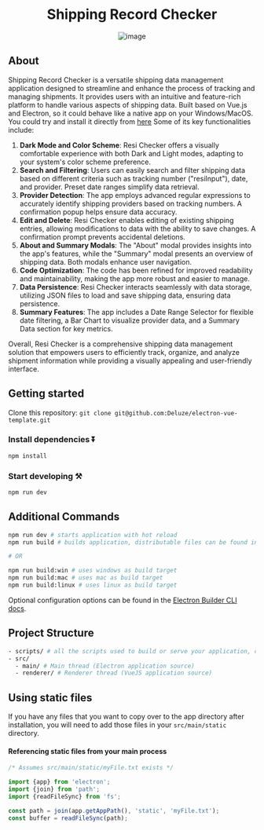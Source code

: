<div align="center"> 

# Shipping Record Checker
![image](https://github.com/alexivaner/Resi-Check/assets/57290644/e9116732-4cdf-45aa-9173-bf2f589621bf)

</div>

## About

Shipping Record Checker is a versatile shipping data management application designed to streamline and enhance the process of tracking and managing shipments. It provides users with an intuitive and feature-rich platform to handle various aspects of shipping data. Built based on Vue.js and Electron, so it could behave like a native app on your Windows/MacOS. You could try and install it directly from [here](https://github.com/alexivaner/Resi-Check/releases/tag/v1.0.1) Some of its key functionalities include:

1. **Dark Mode and Color Scheme**: Resi Checker offers a visually comfortable experience with both Dark and Light modes, adapting to your system's color scheme preference.
2. **Search and Filtering**: Users can easily search and filter shipping data based on different criteria such as tracking number ("resiInput"), date, and provider. Preset date ranges simplify data retrieval.
3. **Provider Detection**: The app employs advanced regular expressions to accurately identify shipping providers based on tracking numbers. A confirmation popup helps ensure data accuracy.
4. **Edit and Delete**: Resi Checker enables editing of existing shipping entries, allowing modifications to data with the ability to save changes. A confirmation prompt prevents accidental deletions.
5. **About and Summary Modals**: The "About" modal provides insights into the app's features, while the "Summary" modal presents an overview of shipping data. Both modals enhance user navigation.
6. **Code Optimization**: The code has been refined for improved readability and maintainability, making the app more robust and easier to manage.
7. **Data Persistence**: Resi Checker interacts seamlessly with data storage, utilizing JSON files to load and save shipping data, ensuring data persistence.
8. **Summary Features**: The app includes a Date Range Selector for flexible date filtering, a Bar Chart to visualize provider data, and a Summary Data section for key metrics.

Overall, Resi Checker is a comprehensive shipping data management solution that empowers users to efficiently track, organize, and analyze shipment information while providing a visually appealing and user-friendly interface.

## Getting started

Clone this repository: `git clone git@github.com:Deluze/electron-vue-template.git`


### Install dependencies ⏬

```bash
npm install
```

### Start developing ⚒️

```bash
npm run dev
```

## Additional Commands

```bash
npm run dev # starts application with hot reload
npm run build # builds application, distributable files can be found in "dist" folder

# OR

npm run build:win # uses windows as build target
npm run build:mac # uses mac as build target
npm run build:linux # uses linux as build target
```

Optional configuration options can be found in the [Electron Builder CLI docs](https://www.electron.build/cli.html).
## Project Structure

```bash
- scripts/ # all the scripts used to build or serve your application, change as you like.
- src/
  - main/ # Main thread (Electron application source)
  - renderer/ # Renderer thread (VueJS application source)
```

## Using static files

If you have any files that you want to copy over to the app directory after installation, you will need to add those files in your `src/main/static` directory.

#### Referencing static files from your main process

```ts
/* Assumes src/main/static/myFile.txt exists */

import {app} from 'electron';
import {join} from 'path';
import {readFileSync} from 'fs';

const path = join(app.getAppPath(), 'static', 'myFile.txt');
const buffer = readFileSync(path);
```
